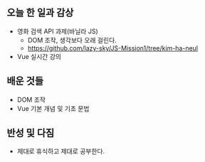 ## 오늘 한 일과 감상
- 영화 검색 API 과제(바닐라 JS)
  - DOM 조작, 생각보다 오래 걸린다.
  - https://github.com/lazy-sky/JS-Mission1/tree/kim-ha-neul
- Vue 실시간 강의

## 배운 것들
- DOM 조작
- Vue 기본 개념 및 기초 문법

## 반성 및 다짐

- 제대로 휴식하고 제대로 공부한다.
